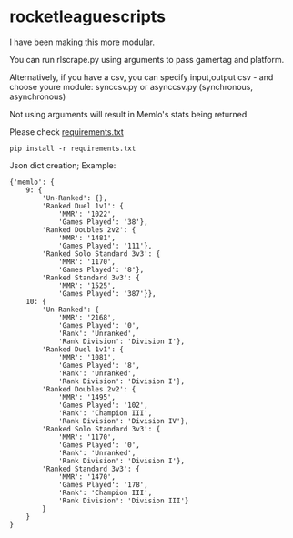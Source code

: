 # rocketleaguescripts
I have been making this more modular.

You can run rlscrape.py using arguments to pass gamertag and platform.

Alternatively, if you have a csv, you can specify input,output csv - and choose youre module: synccsv.py or asynccsv.py (synchronous, asynchronous)

Not using arguments will result in Memlo's stats being returned

Please check [requirements.txt](requirements.txt)
```
pip install -r requirements.txt 
```

Json dict creation; Example:
```
{'memlo': {
	9: {
		'Un-Ranked': {}, 
		'Ranked Duel 1v1': {
			'MMR': '1022', 
			'Games Played': '38'}, 
		'Ranked Doubles 2v2': {
			'MMR': '1481', 
			'Games Played': '111'}, 
		'Ranked Solo Standard 3v3': {
			'MMR': '1170', 
			'Games Played': '8'}, 
		'Ranked Standard 3v3': {
			'MMR': '1525', 
			'Games Played': '387'}}, 
	10: {
		'Un-Ranked': {
			'MMR': '2168', 
			'Games Played': '0', 
			'Rank': 'Unranked', 
			'Rank Division': 'Division I'}, 
		'Ranked Duel 1v1': {
			'MMR': '1081', 
			'Games Played': '8', 
			'Rank': 'Unranked', 
			'Rank Division': 'Division I'}, 
		'Ranked Doubles 2v2': {
			'MMR': '1495', 
			'Games Played': '102', 
			'Rank': 'Champion III', 
			'Rank Division': 'Division IV'}, 
		'Ranked Solo Standard 3v3': {
			'MMR': '1170', 
			'Games Played': '0', 
			'Rank': 'Unranked', 
			'Rank Division': 'Division I'}, 
		'Ranked Standard 3v3': {
			'MMR': '1470', 
			'Games Played': '178', 
			'Rank': 'Champion III', 
			'Rank Division': 'Division III'}
		}
	}
}
```
